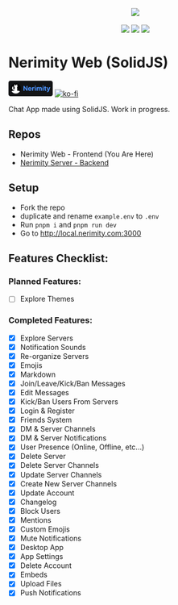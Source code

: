 <p align="center">
<img src="https://raw.githubusercontent.com/Nerimity/nerimity-web/main/readme-assets/banner.png" />
</p> 
<p align="center">
  <img src="https://raw.githubusercontent.com/Nerimity/nerimity-web/main/readme-assets/screenshot1.png" width="32%"/> 
  <img src="https://raw.githubusercontent.com/Nerimity/nerimity-web/main/readme-assets/screenshot2.png" width="32%"/>
  <img src="https://raw.githubusercontent.com/Nerimity/nerimity-web/main/readme-assets/screenshot3.png" width="32%"/>
</p> 

# Nerimity Web (SolidJS)
[![Nerimity](https://raw.githubusercontent.com/Nerimity/assets/main/src/nerimity-badge-88x31.png)](https://nerimity.com)
[![ko-fi](https://ko-fi.com/img/githubbutton_sm.svg)](https://ko-fi.com/Y8Y1FN57Z)

Chat App made using SolidJS. Work in progress.


## Repos
- Nerimity Web - Frontend (You Are Here)
- [Nerimity Server - Backend](https://github.com/Supertigerr/chat-server)

## Setup

* Fork the repo
* duplicate and rename `example.env` to `.env`
* Run `pnpm i` and `pnpm run dev`
* Go to http://local.nerimity.com:3000

## Features Checklist:

### Planned Features:
- [ ] Explore Themes

### Completed Features:
- [x] Explore Servers
- [x] Notification Sounds
- [x] Re-organize Servers
- [x] Emojis
- [x] Markdown
- [x] Join/Leave/Kick/Ban Messages
- [x] Edit Messages
- [x] Kick/Ban Users From Servers
- [x] Login & Register
- [x] Friends System
- [x] DM & Server Channels
- [x] DM & Server Notifications
- [x] User Presence (Online, Offline, etc...)
- [x] Delete Server
- [x] Delete Server Channels
- [x] Update Server Channels
- [x] Create New Server Channels
- [x] Update Account
- [x] Changelog
- [x] Block Users
- [x] Mentions
- [x] Custom Emojis
- [x] Mute Notifications
- [x] Desktop App
- [x] App Settings
- [x] Delete Account
- [x] Embeds
- [x] Upload Files
- [x] Push Notifications
